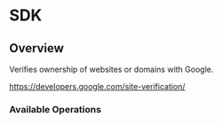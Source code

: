 # SDK

## Overview

Verifies ownership of websites or domains with Google.

<https://developers.google.com/site-verification/>
### Available Operations

